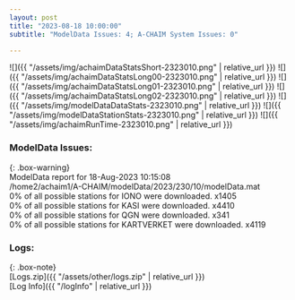 ```yaml
---
layout: post
title: "2023-08-18 10:00:00"
subtitle: "ModelData Issues: 4; A-CHAIM System Issues: 0"

---
```


![]({{ "/assets/img/achaimDataStatsShort-2323010.png" | relative_url }})
![]({{ "/assets/img/achaimDataStatsLong00-2323010.png" | relative_url }})
![]({{ "/assets/img/achaimDataStatsLong01-2323010.png" | relative_url }})
![]({{ "/assets/img/achaimDataStatsLong02-2323010.png" | relative_url }})
![]({{ "/assets/img/modelDataDataStats-2323010.png" | relative_url }})
![]({{ "/assets/img/modelDataStationStats-2323010.png" | relative_url }})
![]({{ "/assets/img/achaimRunTime-2323010.png" | relative_url }})


### ModelData Issues:  
  
{: .box-warning}  
 ModelData report for 18-Aug-2023 10:15:08   
 /home2/achaim1/A-CHAIM/modelData/2023/230/10/modelData.mat   
 0% of all possible stations for IONO were downloaded. x1405   
 0% of all possible stations for KASI were downloaded. x4410   
 0% of all possible stations for QGN were downloaded. x341   
 0% of all possible stations for KARTVERKET were downloaded. x4119   
  


### Logs:  
  
{: .box-note}  
[Logs.zip]({{ "/assets/other/logs.zip" | relative_url }})  
[Log Info]({{ "/logInfo" | relative_url }})  

